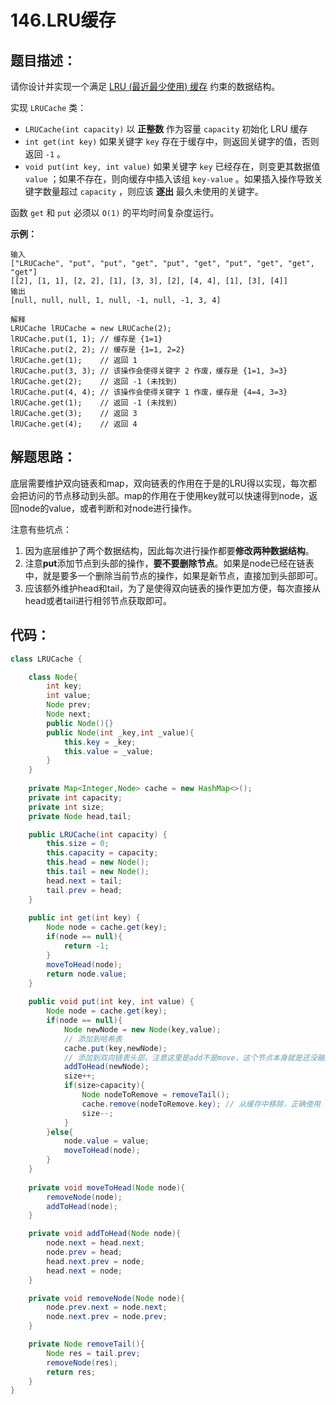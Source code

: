 # 146.LRU缓存

## 题目描述：

请你设计并实现一个满足 [LRU (最近最少使用) 缓存](https://baike.baidu.com/item/LRU) 约束的数据结构。

实现 `LRUCache` 类：

- `LRUCache(int capacity)` 以 **正整数** 作为容量 `capacity` 初始化 LRU 缓存
- `int get(int key)` 如果关键字 `key` 存在于缓存中，则返回关键字的值，否则返回 `-1` 。
- `void put(int key, int value)` 如果关键字 `key` 已经存在，则变更其数据值 `value` ；如果不存在，则向缓存中插入该组 `key-value` 。如果插入操作导致关键字数量超过 `capacity` ，则应该 **逐出** 最久未使用的关键字。

函数 `get` 和 `put` 必须以 `O(1)` 的平均时间复杂度运行。

**示例：**

```
输入
["LRUCache", "put", "put", "get", "put", "get", "put", "get", "get", "get"]
[[2], [1, 1], [2, 2], [1], [3, 3], [2], [4, 4], [1], [3], [4]]
输出
[null, null, null, 1, null, -1, null, -1, 3, 4]

解释
LRUCache lRUCache = new LRUCache(2);
lRUCache.put(1, 1); // 缓存是 {1=1}
lRUCache.put(2, 2); // 缓存是 {1=1, 2=2}
lRUCache.get(1);    // 返回 1
lRUCache.put(3, 3); // 该操作会使得关键字 2 作废，缓存是 {1=1, 3=3}
lRUCache.get(2);    // 返回 -1 (未找到)
lRUCache.put(4, 4); // 该操作会使得关键字 1 作废，缓存是 {4=4, 3=3}
lRUCache.get(1);    // 返回 -1 (未找到)
lRUCache.get(3);    // 返回 3
lRUCache.get(4);    // 返回 4
```

## 解题思路：

底层需要维护双向链表和map，双向链表的作用在于是的LRU得以实现，每次都会把访问的节点移动到头部。map的作用在于使用key就可以快速得到node，返回node的value，或者判断和对node进行操作。

注意有些坑点：

1. 因为底层维护了两个数据结构，因此每次进行操作都要**修改两种数据结构**。
2. 注意**put**添加节点到头部的操作，**要不要删除节点**。如果是node已经在链表中，就是要多一个删除当前节点的操作，如果是新节点，直接加到头部即可。
3. 应该额外维护head和tail，为了是使得双向链表的操作更加方便，每次直接从head或者tail进行相邻节点获取即可。

## 代码：

```java
class LRUCache {

    class Node{
        int key;
        int value;
        Node prev;
        Node next;
        public Node(){}
        public Node(int _key,int _value){
            this.key = _key;
            this.value = _value;
        }
    }
    
    private Map<Integer,Node> cache = new HashMap<>();
    private int capacity;
    private int size;
    private Node head,tail;

    public LRUCache(int capacity) {
        this.size = 0;
        this.capacity = capacity;
        this.head = new Node();
        this.tail = new Node();
        head.next = tail;
        tail.prev = head;
    }
    
    public int get(int key) {
        Node node = cache.get(key);
        if(node == null){
            return -1;
        }
        moveToHead(node);
        return node.value;
    }
    
    public void put(int key, int value) {
        Node node = cache.get(key);
        if(node == null){
            Node newNode = new Node(key,value);
            // 添加到哈希表
            cache.put(key,newNode);
            // 添加到双向链表头部，注意这里是add不是move，这个节点本身就是还没融入链表，进行remove操作会空指针
            addToHead(newNode);
            size++;
            if(size>capacity){
                Node nodeToRemove = removeTail();
                cache.remove(nodeToRemove.key); // 从缓存中移除，正确使用 key
                size--;
            }
        }else{
            node.value = value;
            moveToHead(node);
        }
    }
    
    private void moveToHead(Node node){
        removeNode(node);
        addToHead(node);
    }

    private void addToHead(Node node){
        node.next = head.next;
        node.prev = head;
        head.next.prev = node;
        head.next = node;
    }

    private void removeNode(Node node){
        node.prev.next = node.next;
        node.next.prev = node.prev;
    }

    private Node removeTail(){
        Node res = tail.prev;
        removeNode(res);
        return res;
    }
}


```

